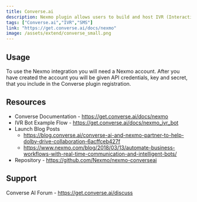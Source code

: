 ```yaml
---
title: Converse.ai
description: Nexmo plugin allows users to build and host IVR (Interactive Voice Response) systems with in Converse platform and handle SMS messages.
tags: ["Converse.ai","IVR","SMS"]
link: "https://get.converse.ai/docs/nexmo"
image: /assets/extend/converse_small.png
---
```


## Usage

To use the Nexmo integration you will need a Nexmo account. After you have created the account you will be given API credentials, key and secret, that you include in the Converse plugin registration.

## Resources

- Converse Documentation - https://get.converse.ai/docs/nexmo
- IVR Bot Example Flow - https://get.converse.ai/docs/nexmo_ivr_bot
- Launch Blog Posts
  - https://blog.converse.ai/converse-ai-and-nexmo-partner-to-help-dolby-drive-collaboration-6acffceb427f
  - https://www.nexmo.com/blog/2018/03/13/automate-business-workflows-with-real-time-communication-and-intelligent-bots/
- Repository - https://github.com/Nexmo/nexmo-converseai

## Support

Converse AI Forum - https://get.converse.ai/discuss
